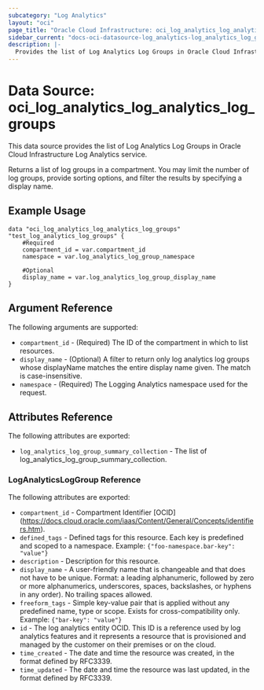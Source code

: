 ```yaml
---
subcategory: "Log Analytics"
layout: "oci"
page_title: "Oracle Cloud Infrastructure: oci_log_analytics_log_analytics_log_groups"
sidebar_current: "docs-oci-datasource-log_analytics-log_analytics_log_groups"
description: |-
  Provides the list of Log Analytics Log Groups in Oracle Cloud Infrastructure Log Analytics service
---
```


# Data Source: oci_log_analytics_log_analytics_log_groups
This data source provides the list of Log Analytics Log Groups in Oracle Cloud Infrastructure Log Analytics service.

Returns a list of log groups in a compartment. You may limit the number of log groups, provide sorting options, and filter the results by specifying a display name.


## Example Usage

```hcl
data "oci_log_analytics_log_analytics_log_groups" "test_log_analytics_log_groups" {
	#Required
	compartment_id = var.compartment_id
	namespace = var.log_analytics_log_group_namespace

	#Optional
	display_name = var.log_analytics_log_group_display_name
}
```

## Argument Reference

The following arguments are supported:

* `compartment_id` - (Required) The ID of the compartment in which to list resources.
* `display_name` - (Optional) A filter to return only log analytics log groups whose displayName matches the entire display name given. The match is case-insensitive. 
* `namespace` - (Required) The Logging Analytics namespace used for the request. 


## Attributes Reference

The following attributes are exported:

* `log_analytics_log_group_summary_collection` - The list of log_analytics_log_group_summary_collection.

### LogAnalyticsLogGroup Reference

The following attributes are exported:

* `compartment_id` - Compartment Identifier [OCID] (https://docs.cloud.oracle.com/iaas/Content/General/Concepts/identifiers.htm).
* `defined_tags` - Defined tags for this resource. Each key is predefined and scoped to a namespace. Example: `{"foo-namespace.bar-key": "value"}` 
* `description` - Description for this resource. 
* `display_name` - A user-friendly name that is changeable and that does not have to be unique. Format: a leading alphanumeric, followed by zero or more alphanumerics, underscores, spaces, backslashes, or hyphens in any order). No trailing spaces allowed. 
* `freeform_tags` - Simple key-value pair that is applied without any predefined name, type or scope. Exists for cross-compatibility only. Example: `{"bar-key": "value"}` 
* `id` - The log analytics entity OCID. This ID is a reference used by log analytics features and it represents a resource that is provisioned and managed by the customer on their premises or on the cloud. 
* `time_created` - The date and time the resource was created, in the format defined by RFC3339. 
* `time_updated` - The date and time the resource was last updated, in the format defined by RFC3339. 

